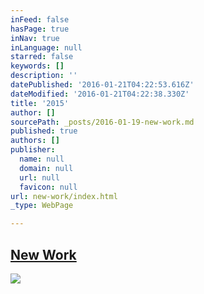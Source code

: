 ```yaml
---
inFeed: false
hasPage: true
inNav: true
inLanguage: null
starred: false
keywords: []
description: ''
datePublished: '2016-01-21T04:22:53.616Z'
dateModified: '2016-01-21T04:22:38.330Z'
title: '2015'
author: []
sourcePath: _posts/2016-01-19-new-work.md
published: true
authors: []
publisher:
  name: null
  domain: null
  url: null
  favicon: null
url: new-work/index.html
_type: WebPage

---
```

## [New Work][0]
![](https://s3-us-west-2.amazonaws.com/the-grid-img/p/989d51ee393ed367f5b5de782c1dae8de67766b1.jpg)

[0]: https://www.instagram.com/the.creationist/